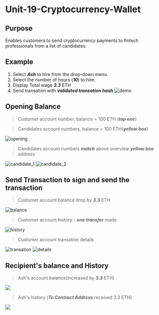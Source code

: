 # Unit-19-Cryptocurrency-Wallet

## Purpose

Enables customers to send cryptocurrency payments to fintech professionals from a list of candidates.

## Example
1. Select ***Ash*** to hire from the drop-down menu.  
2. Select the number of hours (***10***) to hire. 
3. Display Total wage ***3.3*** ETH
4. Send transation with ***validated transation hash***
![demo](Images/demo.gif)

## Opening Balance

> Customer account number, balance = 100 ETH (***top one***)

> Candidates account numbers, balance = 100 ETH(***yellow box***)

![opening](Images/opening.png)

> Candidates account numbers ***match*** above overview ***yellow box*** address

![candidate_1](Images/candidate_addr_1.png)
![candidate_2](Images/candidate_addr_2.png)

## Send Transaction to sign and send the transaction

> Customer account balance drop by ***3.3*** ETH

![balance](Images/balance.png)

> Customer account history - ***one transfer*** made

![history](Images/block_history.png)

> Customer account transation details

![transation](Images/transation.png)
![details](Images/transation_detail.png)

## Recipient's balance and History

> Ash's account balance(increased by ***3.3*** ETH)

![](Images/balance.png)

> Ash's history (***To Contract Address*** received 3.3 ETH)

![](Images/transation_detail.png)